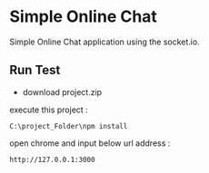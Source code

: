 Simple Online Chat
===============
Simple Online Chat application using the socket.io.

Run Test
---------------
* download project.zip

execute this project :

	C:\project_Folder\npm install

open chrome and input below url address : 

	http://127.0.0.1:3000
	